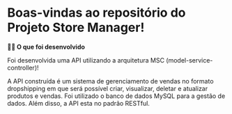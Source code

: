 # Boas-vindas ao repositório do Projeto Store Manager! 

<strong>👨‍💻 O que foi desenvolvido</strong>

Foi desenvolvida uma API utilizando a arquitetura MSC (model-service-controller)!

A API construída é um sistema de gerenciamento de vendas no formato dropshipping em que será possível criar, visualizar, deletar e atualizar produtos e vendas. Foi utilizado o banco de dados MySQL para a gestão de dados. Além disso, a API esta no padrão RESTful.
